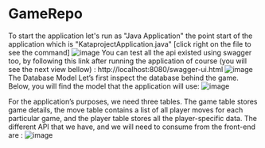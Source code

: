 # GameRepo
To start the application let's run as "Java Application" the point start of the application which is "KataprojectApplication.java" [click right on the file
to see the command]
![image](https://user-images.githubusercontent.com/34302775/161648160-044c8f95-85b6-4102-819e-9497bb2dea79.png)
You can test all the api existed using swagger too, by following this link after running the application of course (you will see the next view bellow) :
http://localhost:8080/swagger-ui.html
![image](https://user-images.githubusercontent.com/34302775/161648468-5e08af1f-b2b5-40a0-90eb-bcfda1a3cacf.png)
The Database Model
Let’s first inspect the database behind the game. Below, you will find the model that the application will use:
![image](https://user-images.githubusercontent.com/34302775/161744334-4f21ce3c-0c92-4036-98cf-48d475dfb736.png)

For the application’s purposes, we need three tables. The game table stores game details, the move table contains 
a list of all player moves for each particular game, and the player table stores all the player-specific data.
The different API that we have, and we will need to consume from the front-end are :
 ![image](https://user-images.githubusercontent.com/34302775/161745395-be1dd0f5-142b-4f4c-a4ec-a9ee2d4f54f1.png)

